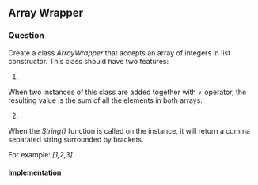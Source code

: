 ## Array Wrapper

### Question

Create a class *ArrayWrapper* that accepts an array of integers in list constructor. This class should have two features:

1.

When two instances of this class are added together with *+* operator, the resulting value is the sum of all the elements in both arrays.

2. 

When the *String()* function is called on the instance, it will return a comma separated string surrounded by brackets. 

For example: *[1,2,3]*.

#### Implementation

